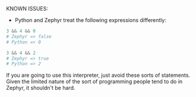 KNOWN ISSUES:
* Python and Zephyr treat the following expressions differently:

```python
3 && 4 && 0
# Zephyr => false
# Python => 0

3 && 4 && 2
# Zephyr => true
# Python => 2
```

If you are going to use this interpreter, just avoid these sorts of statements.
Given the limited nature of the sort of programming people tend to do in 
Zephyr, it shouldn't be hard.

